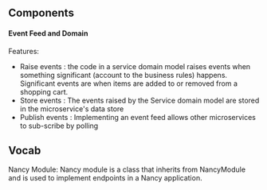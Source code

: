 ## Components
#### Event Feed and Domain
Features: 
- Raise events : the code in a service domain model raises events when something significant (account to the business rules) happens.
    Significant events are when items are added to or removed from a shopping cart.
- Store events : The events raised by the Service domain model are stored in the microservice's data store 
- Publish events : Implementing an event feed allows other microservices to sub-scribe by polling


## Vocab
Nancy Module: Nancy module is a class that inherits from NancyModule and is used to implement endpoints in a Nancy application.

